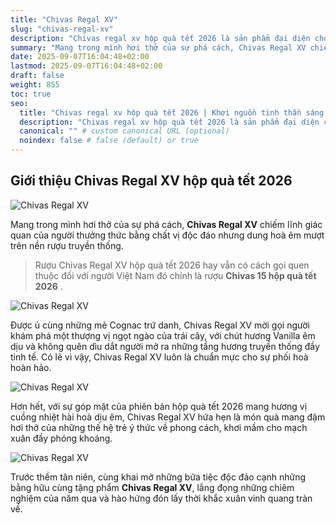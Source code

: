 ```yaml
---
title: "Chivas Regal XV"
slug: "chivas-regal-xv"
description: "Chivas regal xv hộp quà tết 2026 là sản phẩm đại diện cho tinh thần sáng tạo trên nền rượu êm mượt"
summary: "Mang trong mình hơi thở của sự phá cách, Chivas Regal XV chiếm lĩnh giác quan của người thưởng thức bằng chất vị độc đáo nhưng dung hoà êm mượt trên nền rượu truyền thống."
date: 2025-09-07T16:04:48+02:00
lastmod: 2025-09-07T16:04:48+02:00
draft: false
weight: 855
toc: true
seo:
  title: "Chivas regal xv hộp quà tết 2026 | Khơi nguồn tinh thần sáng tạo" # custom title (optional)
  description: "Chivas regal xv hộp quà tết 2026 là sản phẩm đại diện cho tinh thần sáng tạo trên nền rượu êm mượt" # custom description (recommended)
  canonical: "" # custom canonical URL (optional)
  noindex: false # false (default) or true
---
```


## Giới thiệu Chivas Regal XV hộp quà tết 2026

![Chivas Regal XV](images/slogan-chivas-xv.jpg  "Chivas Regal XV hộp quà tết 2026")

Mang trong mình hơi thở của sự phá cách, **Chivas Regal XV** chiếm lĩnh giác quan của người thưởng thức bằng chất vị độc đáo nhưng dung hoà êm mượt trên nền rượu truyền thống.

> Rượu Chivas Regal XV hộp quà tết 2026 hay vẫn có cách gọi quen thuộc đối với người Việt Nam đó chính là rượu **Chivas 15 hộp quà tết 2026** .

![Chivas Regal XV](images/chivas-xv.jpg  "Chivas Regal XV hộp quà tết 2026")

Được ủ cùng những mẻ Cognac trứ danh, Chivas Regal XV mời gọi người khám phá một thượng vị ngọt ngào của trái cây, với chút hương Vanilla êm dịu và không quên dìu dắt người mở ra những tầng hương truyền thống đầy tinh tế. Có lẽ vì vậy, Chivas Regal XV luôn là chuẩn mực cho sự phối hoà hoàn hảo.

![Chivas Regal XV](images/chivas-xv-show.jpg  "hương vị dịu ngọt của trái cây với Chivas Regal XV")

Hơn hết, với sự góp mặt của phiên bản hộp quà tết 2026 mang hương vị cuồng nhiệt hài hoà dịu êm, Chivas Regal XV hứa hẹn là món quà mang đậm hơi thở của những thế hệ trẻ ý thức về phong cách, khơi mầm cho mạch xuân đầy phóng khoáng.

![Chivas Regal XV](images/hoi-tho-cua-su-pha-cach.jpg  "Hơi thở của sự phá cách với Chivas Regal XV")

Trước thềm tân niên, cùng khai mở những bữa tiệc độc đáo cạnh những bằng hữu cùng tặng phẩm **Chivas Regal XV**, lắng đọng những chiêm nghiệm của năm qua và hào hứng đón lấy thời khắc xuân vinh quang tràn về.

